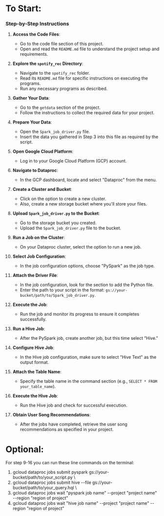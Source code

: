 # To Start: 

### Step-by-Step Instructions

1. **Access the Code Files**:
   - Go to the code file section of this project.
   - Open and read the `README.md` file to understand the project setup and requirements.

2. **Explore the `spotify_rec` Directory**:
   - Navigate to the `spotify_rec` folder.
   - Read its `README.md` file for specific instructions on executing the programs.
   - Run any necessary programs as described.

3. **Gather Your Data**:
   - Go to the `getdata` section of the project.
   - Follow the instructions to collect the required data for your project.

4. **Prepare Your Data**:
   - Open the `Spark_job_driver.py` file.
   - Insert the data you gathered in Step 3 into this file as required by the script.

5. **Open Google Cloud Platform**:
   - Log in to your Google Cloud Platform (GCP) account.

6. **Navigate to Dataproc**:
   - In the GCP dashboard, locate and select "Dataproc" from the menu.

7. **Create a Cluster and Bucket**:
   - Click on the option to create a new cluster.
   - Also, create a new storage bucket where you'll store your files.

8. **Upload `Spark_job_driver.py` to the Bucket**:
   - Go to the storage bucket you created.
   - Upload the `Spark_job_driver.py` file to the bucket.

9. **Run a Job on the Cluster**:
   - On your Dataproc cluster, select the option to run a new job.

10. **Select Job Configuration**:
    - In the job configuration options, choose "PySpark" as the job type.

11. **Attach the Driver File**:
    - In the job configuration, look for the section to add the Python file.
    - Enter the path to your script in the format: `gs://your-bucket/path/to/Spark_job_driver.py`.

12. **Execute the Job**:
    - Run the job and monitor its progress to ensure it completes successfully.

13. **Run a Hive Job**:
    - After the PySpark job, create another job, but this time select "Hive."

14. **Configure Hive Job**:
    - In the Hive job configuration, make sure to select "Hive Text" as the output format.

15. **Attach the Table Name**:
    - Specify the table name in the command section (e.g., `SELECT * FROM your_table_name`).

16. **Execute the Hive Job**:
    - Run the Hive job and check for successful execution.

17. **Obtain User Song Recommendations**:
    - After the jobs have completed, retrieve the user song recommendations as specified in your project.



# Optional:

For step 9-16 you can run these line commands on the terminal:
1. gcloud dataproc jobs submit pyspark gs://your-bucket/path/to/your_script.py \
2. gcloud dataproc jobs submit hive --file gs://your-bucket/path/to/your_query.hql \
3. gcloud dataproc jobs wait "pyspark job name" --project "project name" --region "region of project"
4. gcloud dataproc jobs wait "hive job name" --project "project name" --region "region of project"
